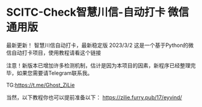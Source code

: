 # SCITC-Check智慧川信-自动打卡 微信通用版
最新更新！
智慧川信自动打卡，最新稳定版
 2023/3/2
这是一个基于Python的微信自动打卡项目，使用教程请看这个链接

注意！新版本已增加许多检测机制，估计是因为本项目的因素，新程序已经整理完毕，如果您需要请Telegram联系我。

TG:https://t.me/Ghost_ZiLie

当然，以下教程你也可以提前准备以下：
https://zilie.furry.pub/17/eyvind/
